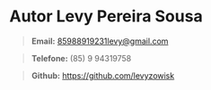 # Autor Levy Pereira Sousa

> **Email:** 85988919231levy@gmail.com

> **Telefone:** (85) 9 94319758

> **Github:** <https://github.com/levyzowisk>